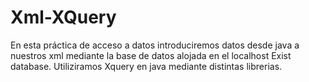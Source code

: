 # Xml-XQuery
En esta práctica de acceso a datos introduciremos datos desde java a nuestros xml mediante la base de datos alojada en el localhost Exist database.
Utiliziramos Xquery en java mediante distintas librerias.
